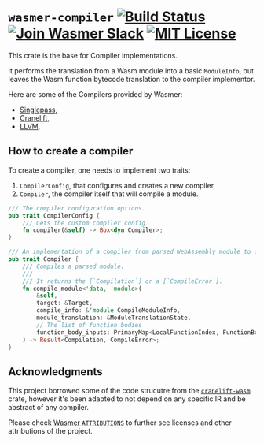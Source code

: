# `wasmer-compiler` [![Build Status](https://github.com/wasmerio/wasmer/workflows/build/badge.svg?style=flat-square)](https://github.com/wasmerio/wasmer/actions?query=workflow%3Abuild) [![Join Wasmer Slack](https://img.shields.io/static/v1?label=Slack&message=join%20chat&color=brighgreen&style=flat-square)](https://slack.wasmer.io) [![MIT License](https://img.shields.io/github/license/wasmerio/wasmer.svg?style=flat-square)](https://github.com/wasmerio/wasmer/blob/main/LICENSE)

This crate is the base for Compiler implementations.

It performs the translation from a Wasm module into a basic
`ModuleInfo`, but leaves the Wasm function bytecode translation to the
compiler implementor.

Here are some of the Compilers provided by Wasmer:

* [Singlepass](https://github.com/wasmerio/wasmer/tree/main/lib/compiler-singlepass),
* [Cranelift](https://github.com/wasmerio/wasmer/tree/main/lib/compiler-cranelift),
* [LLVM](https://github.com/wasmerio/wasmer/tree/main/lib/compiler-llvm).

## How to create a compiler

To create a compiler, one needs to implement two traits:

1. `CompilerConfig`, that configures and creates a new compiler,
2. `Compiler`, the compiler itself that will compile a module.

```rust
/// The compiler configuration options.
pub trait CompilerConfig {
    /// Gets the custom compiler config
    fn compiler(&self) -> Box<dyn Compiler>;
}

/// An implementation of a compiler from parsed WebAssembly module to compiled native code.
pub trait Compiler {
    /// Compiles a parsed module.
    ///
    /// It returns the [`Compilation`] or a [`CompileError`].
    fn compile_module<'data, 'module>(
        &self,
        target: &Target,
        compile_info: &'module CompileModuleInfo,
        module_translation: &ModuleTranslationState,
        // The list of function bodies
        function_body_inputs: PrimaryMap<LocalFunctionIndex, FunctionBodyData<'data>>,
    ) -> Result<Compilation, CompileError>;
}
```

## Acknowledgments

This project borrowed some of the code strucutre from the
[`cranelift-wasm`] crate, however it's been adapted to not depend on
any specific IR and be abstract of any compiler.

Please check [Wasmer `ATTRIBUTIONS`] to further see licenses and other
attributions of the project.


[`cranelift-wasm`]: https://crates.io/crates/cranelift-wasm
[Wasmer `ATTRIBUTIONS`]: https://github.com/wasmerio/wasmer/blob/main/docs/ATTRIBUTIONS.md
